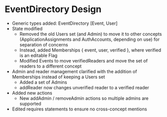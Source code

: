 # EventDirectory Design

- Generic types added: EventDirectory [Event, User]
- State modified
  - Removed the old Users set (and Admin) to move it to other concepts (ApplicationAssignments and AuthAccounts, depending on use) for separation of concerns
  - Instead, added Memberships { event, user, verified }, where verified is an editable Flag
  - Modified Events to move verifiedReaders and move the set of readers to a different concept
- Admin and reader management clarified with the addition of Memberships instead of keeping a Users set
  - Added a set of Admins
  - addReader now changes unverified reader to a verified reader
- Added new actions
  - New addAdmin / removeAdmin actions so multiple admins are supported
- Edited requires statements to ensure no cross-concept mentions
